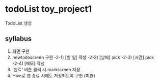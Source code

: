 # todoList toy_project1

TodoList 생성

## syllabus

1. 화면 구현
2. newtodoscreen 구현
    -2-1) [할 일] 작성
    -2-2) [날짜] pick
    -2-3) [시간] pick
    -2-4) [메모] 작성
3. '완료' 버튼 클릭 시 mainscreen 저장
4. Hive로 앱 종료 시에도 저장되도록 구현 (미완)